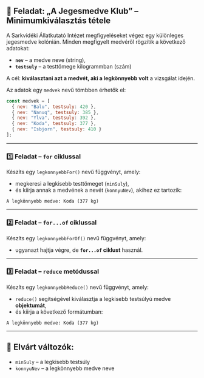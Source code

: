 ## 🧊 **Feladat: „A Jegesmedve Klub” – Minimumkiválasztás tétele**

A Sarkvidéki Állatkutató Intézet megfigyeléseket végez egy különleges jegesmedve kolónián.
Minden megfigyelt medvéről rögzítik a következő adatokat:

* **`nev`** – a medve neve (string),
* **`testsuly`** – a testtömege kilogrammban (szám)

A cél: **kiválasztani azt a medvét, aki a legkönnyebb volt** a vizsgálat idején.

Az adatok egy `medvek` nevű tömbben érhetők el:

```javascript
const medvek = [
  { nev: "Balu", testsuly: 420 },
  { nev: "Nanuq", testsuly: 385 },
  { nev: "Ylva", testsuly: 392 },
  { nev: "Koda", testsuly: 377 },
  { nev: "Isbjorn", testsuly: 410 }
];
```

---

### 1️⃣ Feladat – `for` ciklussal

Készíts egy `legkonnyebbFor()` nevű függvényt, amely:

* megkeresi a legkisebb testtömeget (`minSuly`),
* és kiírja annak a medvének a nevét (`konnyuNev`), akihez ez tartozik:

```
A legkönnyebb medve: Koda (377 kg)
```

---

### 2️⃣ Feladat – `for...of` ciklussal

Készíts egy `legkonnyebbForOf()` nevű függvényt, amely:

* ugyanazt hajtja végre, de **`for...of` ciklust** használ.

---

### 3️⃣ Feladat – `reduce` metódussal

Készíts egy `legkonnyebbReduce()` nevű függvényt, amely:

* `reduce()` segítségével kiválasztja a legkisebb testsúlyú medve **objektumát**,
* és kiírja a következő formátumban:

```
A legkönnyebb medve: Koda (377 kg)
```

---

## 📌 Elvárt változók:

* `minSuly` – a legkisebb testsúly
* `konnyuNev` – a legkönnyebb medve neve
